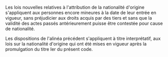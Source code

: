   
 Les lois nouvelles relatives à l'attribution de la nationalité d'origine s'appliquent aux personnes encore mineures à la date de leur entrée en vigueur, sans préjudicier aux droits acquis par des tiers et sans que la validité des actes passés antérieurement puisse être contestée pour cause de nationalité.  

  
 Les dispositions de l'alinéa précédent s'appliquent à titre interprétatif, aux lois sur la nationalité d'origine qui ont été mises en vigueur après la promulgation du titre Ier du présent code.  
